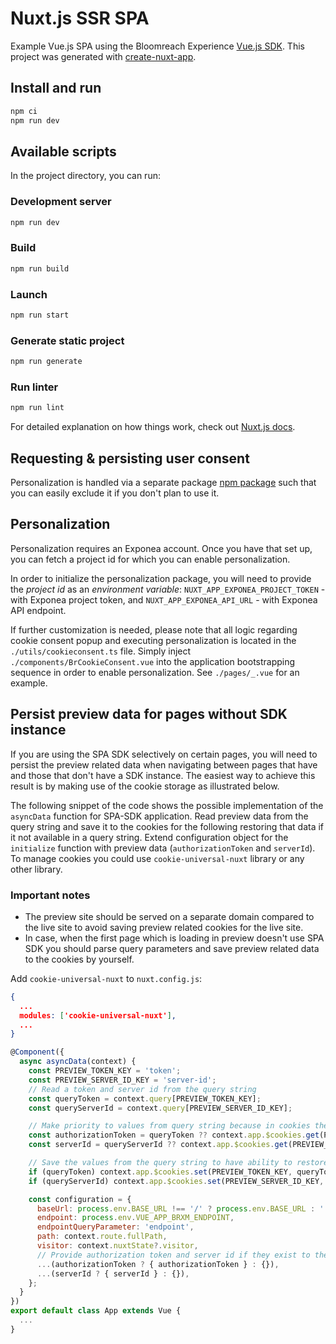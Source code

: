 # Nuxt.js SSR SPA
Example Vue.js SPA using the Bloomreach Experience [Vue.js SDK](https://www.npmjs.com/package/@bloomreach/vue-sdk).  This project was
generated with [create-nuxt-app](https://nuxtjs.org/guide/installation/).

## Install and run
```bash
npm ci
npm run dev
```
## Available scripts
In the project directory, you can run:

### Development server
```bash
npm run dev
```

### Build
```bash
npm run build
```

### Launch
```bash
npm run start
```

### Generate static project
```bash
npm run generate
```

### Run linter
```bash
npm run lint
```

For detailed explanation on how things work, check out [Nuxt.js docs](https://nuxtjs.org).

## Requesting & persisting user consent
Personalization is handled via a separate package [npm package](https://www.npmjs.com/package/@bloomreach/segmentation) such that you can easily exclude it if you don't plan to use it.

## Personalization
Personalization requires an Exponea account. Once you have that set up, you can fetch a project id for which you can enable personalization.

In order to initialize the personalization package, you will need to provide the *project id* as an *environment variable*:
`NUXT_APP_EXPONEA_PROJECT_TOKEN` - with Exponea project token, and `NUXT_APP_EXPONEA_API_URL` - with Exponea API endpoint.

If further customization is needed, please note that all logic regarding cookie consent popup and executing personalization is located in the `./utils/cookieconsent.ts` file.
Simply inject `./components/BrCookieConsent.vue` into the application bootstrapping sequence in order to enable personalization. See `./pages/_.vue` for an example.

## Persist preview data for pages without SDK instance
If you are using the SPA SDK selectively on certain pages, you will need to persist the preview related data when navigating between pages that have and those that don't have a SDK instance. The easiest way to achieve this result is by making use of the cookie storage as illustrated below.

The following snippet of the code shows the possible implementation of the `asyncData` function for SPA-SDK application. Read preview data from the query string and save it to the cookies for the following restoring that data if it not available in a query string. Extend configuration object for the `initialize` function with preview data (`authorizationToken` and `serverId`). To manage cookies you could use `cookie-universal-nuxt` library or any other library.

### Important notes
* The preview site should be served on a separate domain compared to the live site to avoid saving preview related cookies for the live site.
* In case, when the first page which is loading in preview doesn't use SPA SDK you should parse query parameters and save preview related data to the cookies by yourself.


Add `cookie-universal-nuxt` to `nuxt.config.js`:
```json
{
  ...
  modules: ['cookie-universal-nuxt'],
  ...
}
```

```javascript
@Component({
  async asyncData(context) {
    const PREVIEW_TOKEN_KEY = 'token';
    const PREVIEW_SERVER_ID_KEY = 'server-id';
    // Read a token and server id from the query string
    const queryToken = context.query[PREVIEW_TOKEN_KEY];
    const queryServerId = context.query[PREVIEW_SERVER_ID_KEY];

    // Make priority to values from query string because in cookies they might be outdated.
    const authorizationToken = queryToken ?? context.app.$cookies.get(PREVIEW_TOKEN_KEY);
    const serverId = queryServerId ?? context.app.$cookies.get(PREVIEW_SERVER_ID_KEY);

    // Save the values from the query string to have ability to restore them when switch back from legacy page to the SPA-SDK rendered page.
    if (queryToken) context.app.$cookies.set(PREVIEW_TOKEN_KEY, queryToken);
    if (queryServerId) context.app.$cookies.set(PREVIEW_SERVER_ID_KEY, queryServerId);

    const configuration = {
      baseUrl: process.env.BASE_URL !== '/' ? process.env.BASE_URL : '',
      endpoint: process.env.VUE_APP_BRXM_ENDPOINT,
      endpointQueryParameter: 'endpoint',
      path: context.route.fullPath,
      visitor: context.nuxtState?.visitor,
      // Provide authorization token and server id if they exist to the SPA-SDK initialization method.
      ...(authorizationToken ? { authorizationToken } : {}),
      ...(serverId ? { serverId } : {}),
    };
  }
})
export default class App extends Vue {
  ...
}
```
